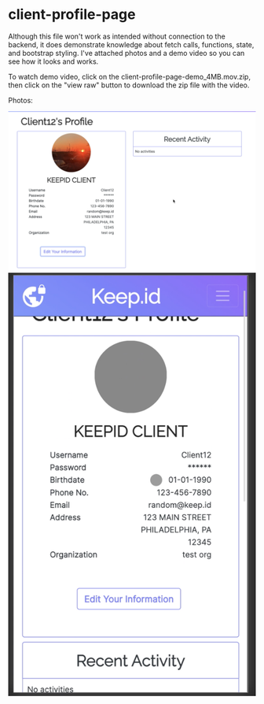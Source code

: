 # client-profile-page

Although this file won't work as intended without connection to the backend, it does demonstrate knowledge about fetch calls, functions, state, and bootstrap styling.
I've attached photos and a demo video so you can see how it looks and works. 

To watch demo video, click on the client-profile-page-demo_4MB.mov.zip, then click on the "view raw" button to download the zip file with the video. 

Photos:

![Computer Screen](computer.png)
![iPhone Screen](iPhone_screen.png)

